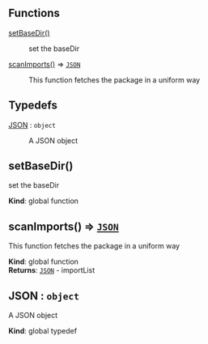 ## Functions

<dl>
<dt><a href="#setBaseDir">setBaseDir()</a></dt>
<dd><p>set the baseDir</p>
</dd>
<dt><a href="#scanImports">scanImports()</a> ⇒ <code><a href="#JSON">JSON</a></code></dt>
<dd><p>This function fetches the package in a uniform way</p>
</dd>
</dl>

## Typedefs

<dl>
<dt><a href="#JSON">JSON</a> : <code>object</code></dt>
<dd><p>A JSON object</p>
</dd>
</dl>

<a name="setBaseDir"></a>

## setBaseDir()
set the baseDir

**Kind**: global function  
<a name="scanImports"></a>

## scanImports() ⇒ [<code>JSON</code>](#JSON)
This function fetches the package in a uniform way

**Kind**: global function  
**Returns**: [<code>JSON</code>](#JSON) - importList  
<a name="JSON"></a>

## JSON : <code>object</code>
A JSON object

**Kind**: global typedef  
